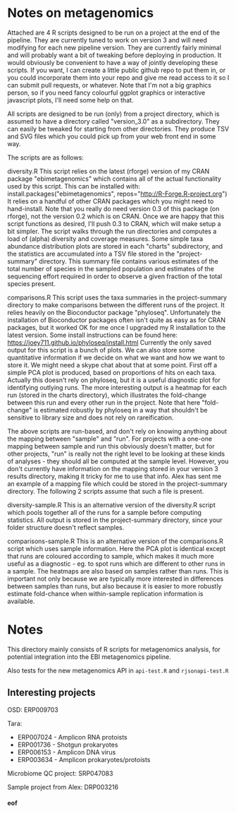 # Notes on metagenomics

Attached are 4 R scripts designed to be run on a project at the end of the pipeline. They are currently tuned to work on version 3 and will need modifying for each new pipeline version. They are currently fairly minimal and will probably want a bit of tweaking before deploying in production. It would obviously be convenient to have a way of jointly developing these scripts. If you want, I can create a little public github repo to put them in, or you could incorporate them into your repo and give me read access to it so I can submit pull requests, or whatever. Note that I'm not a big graphics person, so if you need fancy colourful ggplot graphics or interactive javascript plots, I'll need some help on that.

All scripts are designed to be run (only) from a project directory, which is assumed to have a directory called "version_3.0" as a subdirectory. They can easily be tweaked for starting from other directories. They produce TSV and SVG files which you could pick up from your web front end in some way.

The scripts are as follows:

diversity.R
This script relies on the latest (rforge) version of my CRAN package "ebimetagenomics" which contains all of the actual functionality used by this script. This can be installed with:
install.packages("ebimetagenomics", repos="http://R-Forge.R-project.org")
It relies on a handful of other CRAN packages which you might need to hand-install. Note that you really do need version 0.3 of this package (on rforge), not the version 0.2 which is on CRAN. Once we are happy that this script functions as desired, I'll push 0.3 to CRAN, which will make setup a bit simpler.
The script walks through the run directories and computes a load of (alpha) diversity and coverage measures. Some simple taxa abundance distribution plots are stored in each "charts" subdirectory, and the statistics are accumulated into a TSV file stored in the "project-summary" directory. This summary file contains various estimates of the total number of species in the sampled population and estimates of the sequencing effort required in order to observe a given fraction of the total species present.

comparisons.R
This script uses the taxa summaries in the project-summary directory to make comparisons between the different runs of the project. It relies heavily on the Bioconductor package "phyloseq". Unfortunately the installation of Bioconductor packages often isn't quite as easy as for CRAN packages, but it worked OK for me once I upgraded my R installation to the latest version. Some install instructions can be found here:
https://joey711.github.io/phyloseq/install.html
Currently the only saved output for this script is a bunch of plots. We can also store some quantitative information if we decide on what we want and how we want to store it. We might need a skype chat about that at some point. First off a simple PCA plot is produced, based on proportions of hits on each taxa. Actually this doesn't rely on phyloseq, but it is a useful diagnostic plot for identifying outlying runs.
The more interesting output is a heatmap for each run (stored in the charts directory), which illustrates the fold-change between this run and every other run in the project. Note that here "fold-change" is estimated robustly by phyloseq in a way that shouldn't be sensitive to library size and does not rely on rareification.

The above scripts are run-based, and don't rely on knowing anything about the mapping between "sample" and "run". For projects with a one-one mapping between sample and run this obviously doesn't matter, but for other projects, "run" is really not the right level to be looking at these kinds of analyses - they should all be computed at the sample level. However, you don't currently have information on the mapping stored in your version 3 results directory, making it tricky for me to use that info. Alex has sent me an example of a mapping file which could be stored in the project-summary directory. The following 2 scripts assume that such a file is present.

diversity-sample.R
This is an alternative version of the diversity.R script which pools together all of the runs for a sample before computing statistics. All output is stored in the project-summary directory, since your folder structure doesn't reflect samples.

comparisons-sample.R
This is an alternative version of the comparisons.R script which uses sample information. Here the PCA plot is identical except that runs are coloured according to sample, which makes it much more useful as a diagnostic - eg. to spot runs which are different to other runs in a sample. The heatmaps are also based on samples rather than runs. This is important not only because we are typically more interested in differences between samples than runs, but also because it is easier to more robustly estimate fold-chance when within-sample replication information is available.

# Notes


This directory mainly consists of R scripts for metagenomics analysis, for potential integration into the EBI metagenomics pipeline.

Also tests for the new metagenomics API in `api-test.R` and `rjsonapi-test.R`

## Interesting projects

OSD: ERP009703

Tara:
* ERP007024 - Amplicon RNA protoists
* ERP001736 - Shotgun prokaryotes
* ERP006153 - Amplicon DNA virus
* ERP003634 - Amplicon prokaryotes/protoists

Microbiome QC project: SRP047083

Sample project from Alex: DRP003216


#### eof


